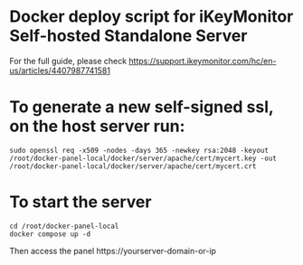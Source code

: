 # Docker deploy script for iKeyMonitor Self-hosted Standalone Server
For the full guide, please check https://support.ikeymonitor.com/hc/en-us/articles/4407987741581

# To generate a new self-signed ssl, on the host server run:
```
sudo openssl req -x509 -nodes -days 365 -newkey rsa:2048 -keyout /root/docker-panel-local/docker/server/apache/cert/mycert.key -out /root/docker-panel-local/docker/server/apache/cert/mycert.crt
```
# To start the server
```
cd /root/docker-panel-local
docker compose up -d
```
Then access the panel https://yourserver-domain-or-ip

